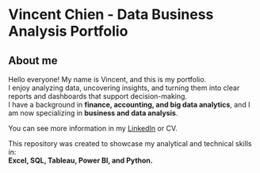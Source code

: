 # Vincent Chien - Data Business Analysis Portfolio

## About me
Hello everyone! My name is Vincent, and this is my portfolio.  
I enjoy analyzing data, uncovering insights, and turning them into clear reports and dashboards that support decision-making.  
I have a background in **finance, accounting, and big data analytics**, and I am now specializing in **business and data analysis**.

You can see more information in my [LinkedIn]([https://www.linkedin.com/](https://www.linkedin.com/in/vincent-chien/)) or CV.

This repository was created to showcase my analytical and technical skills in:  
**Excel, SQL, Tableau, Power BI, and Python.**
